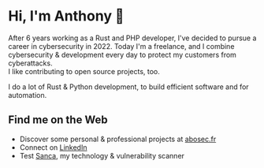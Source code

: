 # Hi, I'm Anthony 👋

After 6 years working as a Rust and PHP developer, I've decided to pursue a
career in cybersecurity in 2022. Today I'm a freelance, and I combine
cybersecurity & development every day to protect my customers from cyberattacks.  
I like contributing to open source projects, too.

I do a lot of Rust & Python development, to build efficient software and for
automation.

## Find me on the Web

- Discover some personal & professional projects at [abosec.fr][1]
- Connect on [LinkedIn][2]
- Test [Sanca][3], my technology & vulnerability scanner


[1]: https://www.abosec.fr

[2]: https://linkedin.com/in/anthonybocci42

[3]: https://www.sanca.io

<!--
**nalysius/nalysius** is a ✨ _special_ ✨ repository because its `README.md` (this file) appears on your GitHub profile.

Here are some ideas to get you started:

- 🔭 I’m currently working on ...
- 🌱 I’m currently learning ...
- 👯 I’m looking to collaborate on ...
- 🤔 I’m looking for help with ...
- 💬 Ask me about ...
- 📫 How to reach me: ...
- 😄 Pronouns: ...
- ⚡ Fun fact: ...
-->
